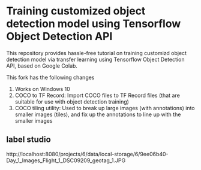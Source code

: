# Training customized object detection model using Tensorflow Object Detection API

This repository provides hassle-free tutorial on training customizd object detection model via transfer learning using Tensorflow Object Detection API, based on Google Colab. 
 

This fork has the following changes
1. Works on Windows 10
2. COCO to TF Record: Import COCO files to TF Record files (that are suitable for use with object detection training)
3. COCO tiling utility: Used to break up large images (with annotations) into smaller images (tiles), and fix up the annotations to line up with the smaller images



## label studio

http://localhost:8080/projects/6/data/local-storage/6/9ee06b40-Day_1_Images_Flight_1_DSC09209_geotag_1.JPG
